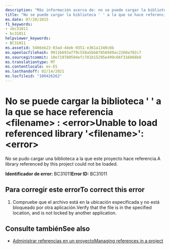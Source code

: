 ```yaml
---
description: "Más información acerca de: no se puede cargar la biblioteca a la que se hace referencia ' <filename> ': <error>"
title: "No se puede cargar la biblioteca ' ' a la que se hace referencia <filename> : <error>"
ms.date: 07/20/2015
f1_keywords:
- vbc31011
- bc31011
helpviewer_keywords:
- BC31011
ms.assetid: 5466eb23-03ad-44eb-9351-e361a1340c6b
ms.openlocfilehash: 9911b693aff9c558a5bb87856949ac2260a702c7
ms.sourcegitcommit: 10e719780594efc781b15295e499c66f316068b8
ms.translationtype: MT
ms.contentlocale: es-ES
ms.lasthandoff: 02/14/2021
ms.locfileid: "100426262"
---
```

# <a name="unable-to-load-referenced-library-filename-error"></a><span data-ttu-id="46bcb-103">No se puede cargar la biblioteca ' ' a la que se hace referencia \<filename> : \<error></span><span class="sxs-lookup"><span data-stu-id="46bcb-103">Unable to load referenced library '\<filename>': \<error></span></span>

<span data-ttu-id="46bcb-104">No se pudo cargar una biblioteca a la que este proyecto hace referencia.</span><span class="sxs-lookup"><span data-stu-id="46bcb-104">A library referenced by this project could not be loaded.</span></span>  
  
 <span data-ttu-id="46bcb-105">**Identificador de error:** BC31011</span><span class="sxs-lookup"><span data-stu-id="46bcb-105">**Error ID:** BC31011</span></span>  
  
## <a name="to-correct-this-error"></a><span data-ttu-id="46bcb-106">Para corregir este error</span><span class="sxs-lookup"><span data-stu-id="46bcb-106">To correct this error</span></span>  
  
1. <span data-ttu-id="46bcb-107">Compruebe que el archivo está en la ubicación especificada y no está bloqueado por otra aplicación.</span><span class="sxs-lookup"><span data-stu-id="46bcb-107">Verify that the file is in the specified location, and is not locked by another application.</span></span>  
  
## <a name="see-also"></a><span data-ttu-id="46bcb-108">Consulte también</span><span class="sxs-lookup"><span data-stu-id="46bcb-108">See also</span></span>

- [<span data-ttu-id="46bcb-109">Administrar referencias en un proyecto</span><span class="sxs-lookup"><span data-stu-id="46bcb-109">Managing references in a project</span></span>](/visualstudio/ide/managing-references-in-a-project)
